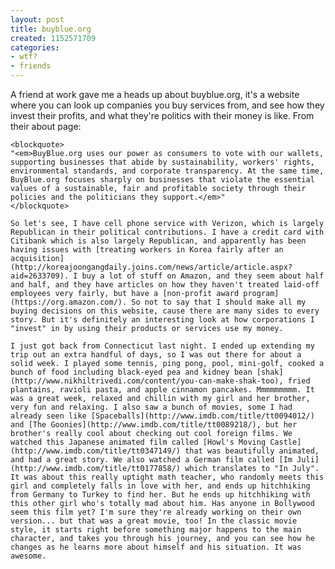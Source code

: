```yaml
---
layout: post
title: buyblue.org
created: 1152571709
categories:
- wtf?
- friends
---
```

A friend at work gave me a heads up about buyblue.org, it's a website where you can look up companies you buy services from, and see how they invest their profits, and what they're politics with their money is like. From their about page:

	<blockquote>
	"<em>BuyBlue.org uses our power as consumers to vote with our wallets, supporting businesses that abide by sustainability, workers' rights, environmental standards, and corporate transparency. At the same time, BuyBlue.org focuses sharply on businesses that violate the essential values of a sustainable, fair and profitable society through their policies and the politicians they support.</em>"
	</blockquote>

	So let's see, I have cell phone service with Verizon, which is largely Republican in their political contributions. I have a credit card with Citibank which is also largely Republican, and apparently has been having issues with [treating workers in Korea fairly after an acquisition](http://koreajoongangdaily.joins.com/news/article/article.aspx?aid=2633709). I buy a lot of stuff on Amazon, and they seem about half and half, and they have articles on how they haven't treated laid-off employees very fairly, but have a [non-profit award program](https://org.amazon.com/). So not to say that I should make all my buying decisions on this website, cause there are many sides to every story. But it's definitely an interesting look at how corporations I "invest" in by using their products or services use my money.

	I just got back from Connecticut last night. I ended up extending my trip out an extra handful of days, so I was out there for about a solid week. I played some tennis, ping pong, pool, mini-golf, cooked a bunch of food including black-eyed pea and kidney bean [shak](http://www.nikhiltrivedi.com/content/you-can-make-shak-too), fried plantains, ravioli pasta, and apple cinnamon pancakes. Mmmmmmmmm. It was a great week, relaxed and chillin with my girl and her brother, very fun and relaxing. I also saw a bunch of movies, some I had already seen like [Spaceballs](http://www.imdb.com/title/tt0094012/) and [The Goonies](http://www.imdb.com/title/tt0089218/), but her brother's really cool about checking out cool foreign films. We watched this Japanese animated film called [Howl's Moving Castle](http://www.imdb.com/title/tt0347149/) that was beautifully animated, and had a great story. We also watched a German film called [Im Juli](http://www.imdb.com/title/tt0177858/) which translates to "In July". It was about this really uptight math teacher, who randomly meets this girl and completely falls in love with her, and ends up hitchhiking from Germany to Turkey to find her. But he ends up hitchhiking with this other girl who's totally mad about him. Has anyone in Bollywood seem this film yet? I'm sure they're already working on their own version... but that was a great movie, too! In the classic movie style, it starts right before something major happens to the main character, and takes you through his journey, and you can see how he changes as he learns more about himself and his situation. It was awesome.

